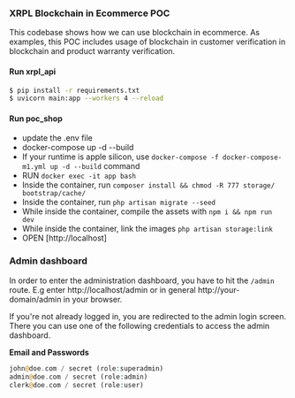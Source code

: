 ### XRPL Blockchain in Ecommerce POC

This codebase shows how we can use blockchain in ecommerce. As examples, this POC includes usage of blockchain in customer verification in blockchain and product warranty verification.

#### Run xrpl_api

```sh
$ pip install -r requirements.txt
$ uvicorn main:app --workers 4 --reload
```

#### Run poc_shop

- update the .env file
- docker-compose up -d --build
- If your runtime is apple silicon, use `docker-compose -f docker-compose-m1.yml up -d --build` command
- RUN `docker exec -it app bash`
- Inside the container, run `composer install && chmod -R 777 storage/ bootstrap/cache/`
- Inside the container, run `php artisan migrate --seed`
- While inside the container, compile the assets with `npm i && npm run dev`
- While inside the container, link the images `php artisan storage:link`
- OPEN [http://localhost]

### Admin dashboard
In order to enter the administration dashboard, you have to hit the `/admin` route. 
E.g enter http://localhost/admin or in general http://your-domain/admin in your browser.

If you're not already logged in, you are redirected to the admin login screen.
There you can use one of the following credentials to access the admin dashboard.

**Email and Passwords**

```php
john@doe.com / secret (role:superadmin)
admin@doe.com / secret (role:admin)
clerk@doe.com / secret (role:user)
```
